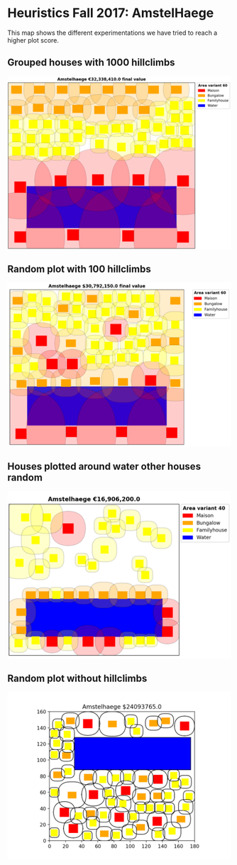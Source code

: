 # Heuristics Fall 2017: AmstelHaege

This map shows the different experimentations we have tried to reach a higher plot score.

## Grouped houses with 1000 hillclimbs
![alt text](https://raw.githubusercontent.com/nathaliejborst/Amstelsquad/master/visualisations/GroupedHouses_1000Hillclimbs.png?token=AWTZArsHf6NdZF-tYcd8xvBhKtDc0D-Bks5aM7TzwA%3D%3D)

## Random plot with 100 hillclimbs
![alt text](https://raw.githubusercontent.com/nathaliejborst/Amstelsquad/master/visualisations/Random_100Hillclimbs.png?token=AWTZAvYGFMH1mrzNE9WMPs8ZgjcLHmdCks5aM7UawA%3D%3D)

## Houses plotted around water other houses random
![alt text](https://raw.githubusercontent.com/nathaliejborst/Amstelsquad/master/visualisations/HousesAroundWater.png?token=AWTZAg5QALFVZ5g17KMIF0-N_GcQYSsAks5aM7eewA%3D%3D)

## Random plot without hillclimbs
![alt text](https://raw.githubusercontent.com/nathaliejborst/Amstelsquad/master/visualisations/Figure_old.png?token=AWTZAvQJxj-0gplQjzyKl1GoW0d47J3gks5aM7VOwA%3D%3D)
